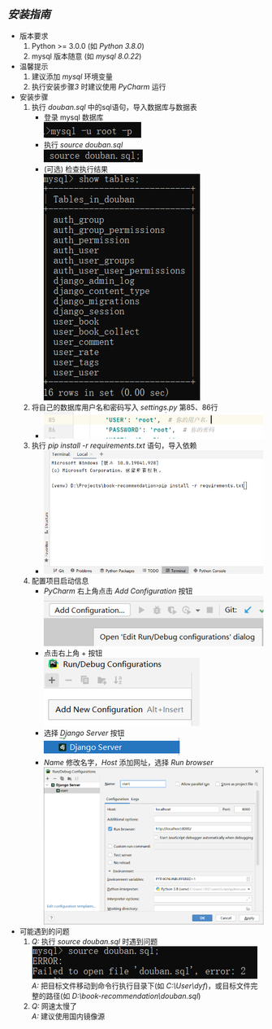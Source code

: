 ## *安装指南*

* 版本要求
    1. Python >= 3.0.0 (如 *Python 3.8.0*)
    2. mysql 版本随意 (如 *mysql 8.0.22*)
* 温馨提示
    1. 建议添加 *mysql* 环境变量
    2. 执行安装步骤*3* 时建议使用 *PyCharm* 运行
* 安装步骤
    1. 执行 *douban.sql* 中的sql语句，导入数据库与数据表
        * 登录 mysql 数据库  
          ![](png/1.png)
        * 执行 *source douban.sql*  
          ![](png/2.png)
        * (可选) 检查执行结果  
          ![](png/3.png)
    2. 将自己的数据库用户名和密码写入 *settings.py* 第85、86行
        * ![](png/4.png)
    3. 执行 *pip install -r requirements.txt* 语句，导入依赖
        * ![](png/5.png)
    4. 配置项目启动信息
        * *PyCharm* 右上角点击 *Add Configuration* 按钮  
          ![](png/6.png)
        * 点击右上角 + 按钮   
          ![](png/7.png)
        * 选择 *Django Server* 按钮  
          ![](png/8.png)
        * *Name* 修改名字，*Host* 添加网址，选择 *Run browser*  
          ![](png/9.png)
* 可能遇到的问题
    1. *Q:* 执行 *source douban.sql*  时遇到问题  
       ![](png/10.png)
       *A:* 把目标文件移动到命令行执行目录下(如 *C:\User\dyf*)，或目标文件完整的路径(如 *D:\book-recommendation\douban.sql*)
    2. *Q:* 网速太慢了  
       *A:* 建议使用国内镜像源